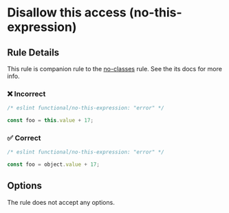 # Disallow this access (no-this-expression)

## Rule Details

This rule is companion rule to the [no-classes](./no-classes.md) rule.
See the its docs for more info.

### ❌ Incorrect

<!-- eslint-skip -->

```js
/* eslint functional/no-this-expression: "error" */

const foo = this.value + 17;
```

### ✅ Correct

```js
/* eslint functional/no-this-expression: "error" */

const foo = object.value + 17;
```

## Options

The rule does not accept any options.
